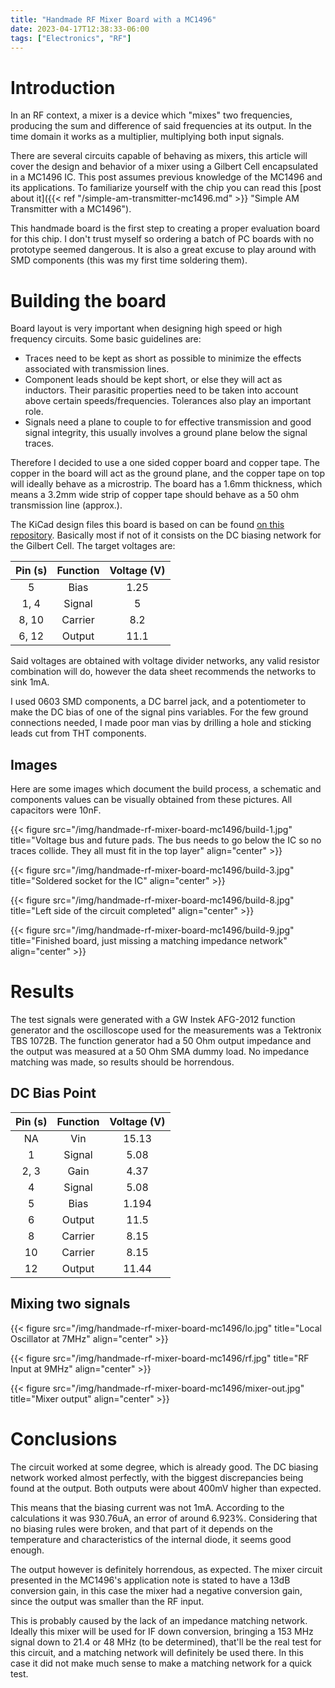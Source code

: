 ```yaml
---
title: "Handmade RF Mixer Board with a MC1496"
date: 2023-04-17T12:38:33-06:00
tags: ["Electronics", "RF"]
---
```

# Introduction
In an RF context, a mixer is a device which "mixes" two frequencies, producing the sum
and difference of said frequencies at its output. In the time domain it works as a multiplier,
multiplying both input signals.

There are several circuits capable of behaving as mixers, this article will cover the design
and behavior of a mixer using a Gilbert Cell encapsulated in a MC1496 IC. This post assumes
previous knowledge of the MC1496 and its applications. To familiarize yourself with the chip you can
read this [post about it]({{< ref "/simple-am-transmitter-mc1496.md" >}} "Simple AM Transmitter with a MC1496").

This handmade board is the first step to creating a proper evaluation board for this chip. I don't trust myself so
ordering a batch of PC boards with no prototype seemed dangerous. It is also a great excuse to play around
with SMD components (this was my first time soldering them).

# Building the board
Board layout is very important when designing high speed or high frequency circuits. Some basic
guidelines are: 

* Traces need to be kept as short as possible to minimize the effects associated with transmission lines.
* Component leads should be kept short, or else they will act as inductors. Their parasitic
  properties need to be taken into account above certain speeds/frequencies. Tolerances also play
  an important role.
* Signals need a plane to couple to for effective transmission and good signal integrity, this usually
  involves a ground plane below the signal traces.

Therefore I decided to use a one sided copper board and copper tape. The copper in the board
will act as the ground plane, and the copper tape on top will ideally behave as a microstrip. The
board has a 1.6mm thickness, which means a 3.2mm wide strip of copper tape should behave as a 50 ohm
transmission line (approx.).

The KiCad design files this board is based on can be found [on this repository](https://github.com/crazybolillo/pcrap/tree/main/ev1496).
Basically most if not of it consists on the DC biasing network for the Gilbert Cell. The target
voltages are:

| Pin (s) | Function | Voltage (V) |
|:-------:|:--------:|:-----------:|
|    5    |   Bias   |    1.25     |
|  1, 4   |  Signal  |      5      |
|  8, 10  | Carrier  |     8.2     |
|  6, 12  |  Output  |    11.1     |

Said voltages are obtained with voltage divider networks, any valid resistor combination will do, however
the data sheet recommends the networks to sink 1mA.

I used 0603 SMD components, a DC barrel jack, and a potentiometer to make the DC bias of one
of the signal pins variables. For the few ground connections needed, I made poor man vias by
drilling a hole and sticking leads cut from THT components.

## Images
Here are some images which document the build process, a schematic and components values can be visually obtained
from these pictures. All capacitors were 10nF.


{{< figure src="/img/handmade-rf-mixer-board-mc1496/build-1.jpg" title="Voltage bus and future pads. The bus needs to go below the IC so no traces collide. They all must fit in the top layer" align="center" >}}


{{< figure src="/img/handmade-rf-mixer-board-mc1496/build-3.jpg" title="Soldered socket for the IC" align="center" >}}


{{< figure src="/img/handmade-rf-mixer-board-mc1496/build-8.jpg" title="Left side of the circuit completed" align="center" >}}

{{< figure src="/img/handmade-rf-mixer-board-mc1496/build-9.jpg" title="Finished board, just missing a matching impedance network" align="center" >}}

# Results
The test signals were generated with a GW Instek AFG-2012 function generator and the oscilloscope
used for the measurements was a Tektronix TBS 1072B. The function generator had a 50 Ohm output impedance and the
output was measured at a 50 Ohm SMA dummy load. No impedance matching was made, so results should be horrendous.

## DC Bias Point

| Pin (s) | Function | Voltage (V) |
|:-------:|:--------:|:-----------:|
|   NA    |   Vin    |    15.13    |
|    1    |  Signal  |    5.08     |
|  2, 3   |   Gain   |    4.37     |
|    4    |  Signal  |    5.08     |
|    5    |   Bias   |    1.194    |
|    6    |  Output  |    11.5     |
|    8    | Carrier  |    8.15     |
|   10    | Carrier  |    8.15     |
|   12    |  Output  |    11.44    |

## Mixing two signals

{{< figure src="/img/handmade-rf-mixer-board-mc1496/lo.jpg" title="Local Oscillator at 7MHz" align="center" >}}

{{< figure src="/img/handmade-rf-mixer-board-mc1496/rf.jpg" title="RF Input at 9MHz" align="center" >}}

{{< figure src="/img/handmade-rf-mixer-board-mc1496/mixer-out.jpg" title="Mixer output" align="center" >}}

# Conclusions
The circuit worked at some degree, which is already good. The DC biasing network worked almost perfectly, with the
biggest discrepancies being found at the output. Both outputs were about 400mV higher than expected.

This means that the biasing current was not 1mA. According to the calculations it was 930.76uA, an error of around
6.923%. Considering that no biasing rules were broken, and that part of it depends on the temperature and
characteristics of the internal diode, it seems good enough.

The output however is definitely horrendous, as expected. The mixer circuit presented in the MC1496's application
note is stated to have a 13dB conversion gain, in this case the mixer had a negative conversion gain, since the
output was smaller than the RF input.

This is probably caused by the lack of an impedance matching network. Ideally this mixer
will be used for IF down conversion, bringing a 153 MHz signal down to 21.4 or 48 MHz (to be determined), that'll
be the real test for this circuit, and a matching network will definitely be used there. In this case it did not make
much sense to make a matching network for a quick test.
